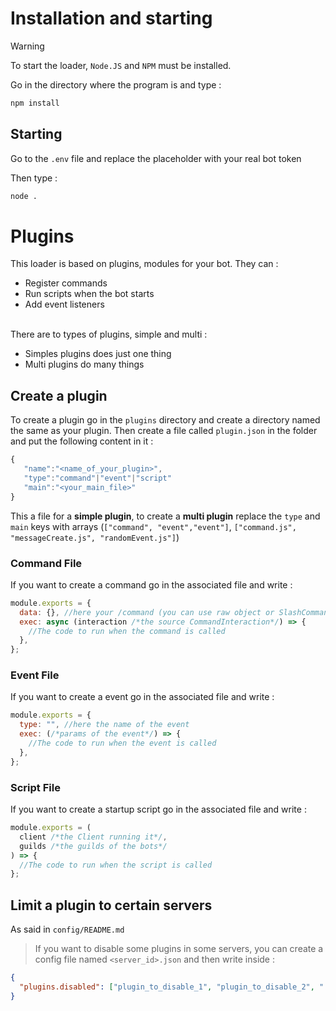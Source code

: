 # Installation and starting

> [!WARNING]
> To start the loader, `Node.JS` and `NPM` must be installed.

Go in the directory where the program is and type :

```bash
npm install
```

## Starting

Go to the `.env` file and replace the placeholder with your real bot token

Then type :

```bash
node .
```

# Plugins

This loader is based on plugins, modules for your bot. They can :

- Register commands
- Run scripts when the bot starts
- Add event listeners
<br />
There are to types of plugins, simple and multi :

- Simples plugins does just one thing
- Multi plugins do many things

## Create a plugin

To create a plugin go in the `plugins` directory and create a directory named the same as your plugin.
Then create a file called `plugin.json` in the folder and put the following content in it :

```typescript
{
   "name":"<name_of_your_plugin>",
   "type":"command"|"event"|"script"
   "main":"<your_main_file>"
}
```

This a file for a **simple plugin**, to create a **multi plugin** replace the `type` and `main` keys with arrays (`["command", "event","event"]`, `["command.js", "messageCreate.js", "randomEvent.js"]`)

### Command File

If you want to create a command go in the associated file and write :

```javascript
module.exports = {
  data: {}, //here your /command (you can use raw object or SlashCommandBuilder)
  exec: async (interaction /*the source CommandInteraction*/) => {
    //The code to run when the command is called
  },
};
```

### Event File

If you want to create a event go in the associated file and write :

```javascript
module.exports = {
  type: "", //here the name of the event
  exec: (/*params of the event*/) => {
    //The code to run when the event is called
  },
};
```

### Script File

If you want to create a startup script go in the associated file and write :

```javascript
module.exports = (
  client /*the Client running it*/,
  guilds /*the guilds of the bots*/
) => {
  //The code to run when the script is called
};
```
## Limit a plugin to certain servers

As said in `config/README.md`
> If you want to disable some plugins in some servers, you can create a config file named `<server_id>.json` and then write inside :
> 
```json
{
  "plugins.disabled": ["plugin_to_disable_1", "plugin_to_disable_2", "..."]
}
```
